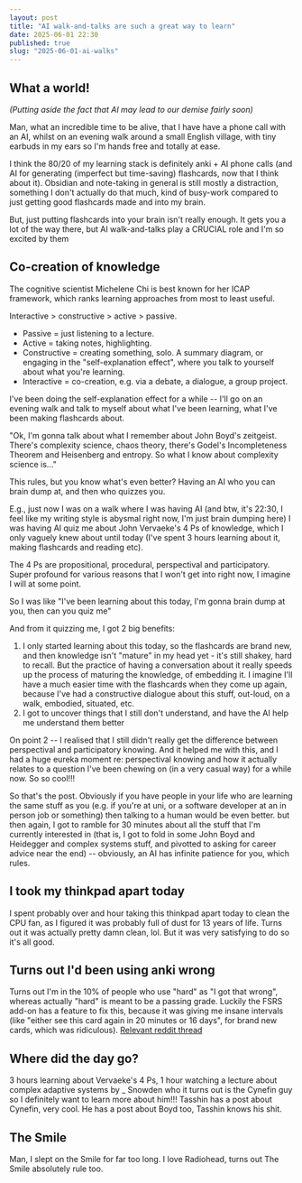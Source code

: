 ```yaml
---
layout: post
title: "AI walk-and-talks are such a great way to learn" 
date: 2025-06-01 22:30 
published: true 
slug: "2025-06-01-ai-walks"
---
```


## What a world! 

_(Putting aside the fact that AI may lead to our demise fairly soon)_

Man, what an incredible time to be alive, that I have have a phone call with an
AI, whilst on an evening walk around a small English village, with tiny earbuds
in my ears so I'm hands free and totally at ease. 

I think the 80/20 of my learning stack is definitely anki + AI phone calls (and
AI for generating (imperfect but time-saving) flashcards, now that I think about
it).
Obsidian and note-taking in general is still mostly a distraction, something I don't actually
do that much, kind of busy-work compared to just getting good flashcards made
and into my brain. 

But, just putting flashcards into your brain isn't really enough. It gets you a
lot of the way there, but AI walk-and-talks play a CRUCIAL role and I'm so
excited by them

## Co-creation of knowledge

The cognitive scientist Michelene Chi is best known for her ICAP framework,
which ranks learning approaches from most to least useful. 

Interactive > constructive > active > passive. 

- Passive = just listening to a lecture. 
- Active = taking notes, highlighting. 
- Constructive = creating something, solo. A summary diagram, or engaging in the
"self-explanation effect", where you talk to yourself about what you're
learning.
- Interactive = co-creation, e.g. via a debate, a dialogue, a group project. 

I've been doing the self-explanation effect for a while -- I'll go on an evening
walk and talk to myself about what I've been learning, what I've been making
flashcards about. 

"Ok, I'm gonna talk about what I remember about John Boyd's zeitgeist. There's
complexity science, chaos theory, there's Godel's Incompleteness Theorem and
Heisenberg and entropy. So what I know about complexity science is..."

This rules, but you know what's even better? Having an AI who you can brain dump
at, and then who quizzes you.

E.g., just now I was on a walk where I was having AI (and btw, it's 22:30, I
feel like my writing style is abysmal right now, I'm just brain dumping here) I
was having AI quiz me about John Vervaeke's 4 Ps of knowledge, which I only
vaguely knew about until today (I've spent 3 hours learning about it, making
flashcards and reading etc).

The 4 Ps are propositional, procedural, perspectival and participatory. Super
profound for various reasons that I won't get into right now, I imagine I will
at some point. 

So I was like "I've been learning about this today, I'm gonna brain dump at you,
then can you quiz me" 

And from it quizzing me, I got 2 big benefits: 

1. I only started learning about this today, so the flashcards are brand new,
   and then knowledge isn't "mature" in my head yet - it's still shakey, hard to
   recall. But the practice of having a conversation about it really speeds up
   the process of maturing the knowledge, of embedding it. I imagine I'll have a
   much easier time with the flashcards when they come up again, because I've
   had a constructive dialogue about this stuff, out-loud, on a walk, embodied,
   situated, etc. 
2. I got to uncover things that I still don't understand, and have the AI help
   me understand them better

On point 2 -- I realised that I still didn't really get the difference between
perspectival and participatory knowing. And it helped me with this, and I had a
huge eureka moment re: perspectival knowing and how it actually relates to a
question I've been chewing on (in a very casual way) for a while now. So so
cool!!! 

So that's the post. Obviously if you have people in your life who are learning
the same stuff as you (e.g. if you're at uni, or a software developer at an in
person job or something) then talking to a human would be even better. but then
again, I got to ramble for 30 minutes about all the stuff that I'm currently
interested in (that is, I got to fold in some John Boyd and Heidegger and
complex systems stuff, and pivotted to asking for career advice near the end) --
obviously, an AI has infinite patience for you, which rules. 

## I took my thinkpad apart today
I spent probably over and hour taking this thinkpad apart today to clean the CPU
fan, as I figured it was probably full of dust for 13 years of life. Turns out
it was actually pretty damn clean, lol. But it was very satisfying to do so it's
all good. 

## Turns out I'd been using anki wrong
Turns out I'm in the 10% of people who use "hard" as "I got that wrong", whereas
actually "hard" is meant to be a passing grade. Luckily the FSRS add-on has a
feature to fix this, because it was giving me insane intervals (like "either see
this card again in 20 minutes or 16 days", for brand new cards, which was
ridiculous). [Relevant reddit thread](https://www.reddit.com/r/Anki/comments/1h2oudb/oh_no_ive_been_misusing_hard_what_do_i_do/)

## Where did the day go?
3 hours learning about Vervaeke's 4 Ps, 1 hour watching a lecture about complex
adaptive systems by _ Snowden who it turns out is the Cynefin guy so I
definitely want to learn more about him!!! Tasshin has a post about Cynefin,
very cool. He has a post about Boyd too, Tasshin knows his shit.

## The Smile
Man, I slept on the Smile for far too long. I love Radiohead, turns out The
Smile absolutely rule too. 
